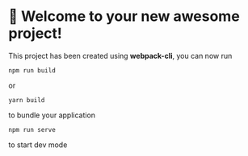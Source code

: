 


# 🚀 Welcome to your new awesome project!

This project has been created using **webpack-cli**, you can now run

```
npm run build
```

or

```
yarn build
```
to bundle your application



```
npm run serve
```
to start dev mode

